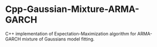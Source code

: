 # Cpp-Gaussian-Mixture-ARMA-GARCH
C++ implementation of Expectation-Maximization algorithm for ARMA-GARCH mixture of Gaussians model fitting.
